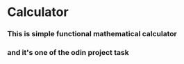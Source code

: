 # Calculator
<h3> This is simple functional mathematical calculator</h3>
<h3> and it's one of the odin project task</h3>

